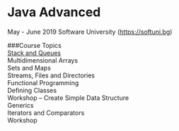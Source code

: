# Java Advanced

May - June 2019 Software University (https://softuni.bg)

###Course Topics<br/>
    [Stack and Queues](https://github.com/Deianov/Java-Advanced/tree/master/src/A_StackAndQueue/)<br/>
	Multidimensional Arrays<br/>
	Sets and Maps<br/>
	Streams, Files and Directories<br/>
	Functional Programming<br/>
	Defining Classes<br/>
	Workshop – Create Simple Data Structure<br/>
	Generics<br/>
	Iterators and Comparators<br/>
	Workshop
